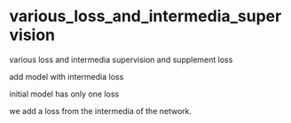 # various_loss_and_intermedia_supervision
various loss and intermedia supervision and supplement loss

add model with intermedia loss

initial model has only one loss

we add a loss from the intermedia of the network.


